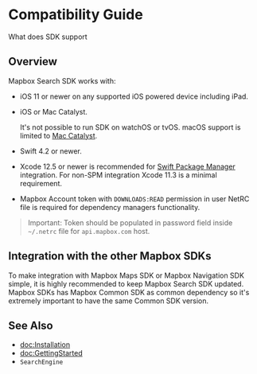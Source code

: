 # Compatibility Guide

What does SDK support

## Overview 

Mapbox Search SDK works with:
- iOS 11 or newer on any supported iOS powered device including iPad.
- iOS or Mac Catalyst.

    It's not possible to run SDK on watchOS or tvOS. macOS support is limited to [Mac Catalyst](https://developer.apple.com/mac-catalyst/).
- Swift 4.2 or newer.
- Xcode 12.5 or newer is recommended for [Swift Package Manager](https://developer.apple.com/documentation/swift_packages) integration.
    For non-SPM integration Xcode 11.3 is a minimal requirement.
- Mapbox Account token with `DOWNLOADS:READ` permission in user NetRC file is required for dependency managers functionality.

> Important: Token should be populated in password field inside `~/.netrc` file for `api.mapbox.com` host.

## Integration with the other Mapbox SDKs

To make integration with Mapbox Maps SDK or Mapbox Navigation SDK simple, it is highly recommended 
to keep Mapbox Search SDK updated. Mapbox SDKs has Mapbox Common SDK as common dependency so it's extremely important
to have the same Common SDK version.


## See Also

- <doc:Installation>
- <doc:GettingStarted>
- ``SearchEngine``
